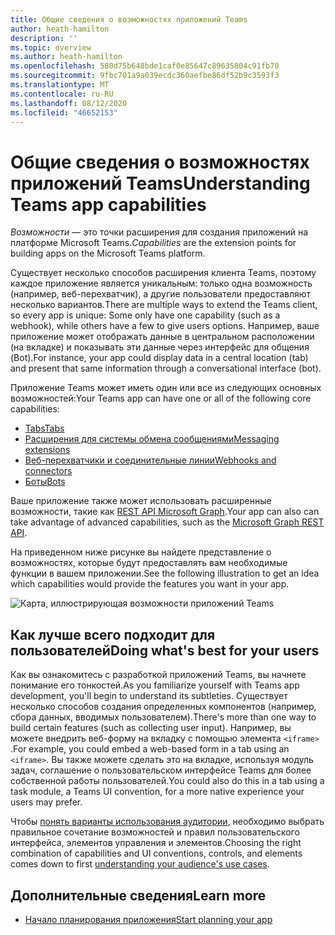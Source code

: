 ```yaml
---
title: Общие сведения о возможностях приложений Teams
author: heath-hamilton
description: ''
ms.topic: overview
ms.author: heath-hamilton
ms.openlocfilehash: 580d75b648bde1caf0e85647c89635804c91fb70
ms.sourcegitcommit: 9fbc701a9a039ecdc360aefbe86df52b9c3593f3
ms.translationtype: MT
ms.contentlocale: ru-RU
ms.lasthandoff: 08/12/2020
ms.locfileid: "46652153"
---
```

# <a name="understanding-teams-app-capabilities"></a><span data-ttu-id="3e48d-102">Общие сведения о возможностях приложений Teams</span><span class="sxs-lookup"><span data-stu-id="3e48d-102">Understanding Teams app capabilities</span></span>

<span data-ttu-id="3e48d-103">*Возможности* — это точки расширения для создания приложений на платформе Microsoft Teams.</span><span class="sxs-lookup"><span data-stu-id="3e48d-103">*Capabilities* are the extension points for building apps on the Microsoft Teams platform.</span></span>

<span data-ttu-id="3e48d-104">Существует несколько способов расширения клиента Teams, поэтому каждое приложение является уникальным: только одна возможность (например, веб-перехватчик), а другие пользователи предоставляют несколько вариантов.</span><span class="sxs-lookup"><span data-stu-id="3e48d-104">There are multiple ways to extend the Teams client, so every app is unique: Some only have one capability (such as a webhook), while others have a few to give users options.</span></span> <span data-ttu-id="3e48d-105">Например, ваше приложение может отображать данные в центральном расположении (на вкладке) и показывать эти данные через интерфейс для общения (Bot).</span><span class="sxs-lookup"><span data-stu-id="3e48d-105">For instance, your app could display data in a central location (tab) and present that same information through a conversational interface (bot).</span></span>

<span data-ttu-id="3e48d-106">Приложение Teams может иметь один или все из следующих основных возможностей:</span><span class="sxs-lookup"><span data-stu-id="3e48d-106">Your Teams app can have one or all of the following core capabilities:</span></span>

* [<span data-ttu-id="3e48d-107">Tabs</span><span class="sxs-lookup"><span data-stu-id="3e48d-107">Tabs</span></span>](../tabs/what-are-tabs.md)
* [<span data-ttu-id="3e48d-108">Расширения для системы обмена сообщениями</span><span class="sxs-lookup"><span data-stu-id="3e48d-108">Messaging extensions</span></span>](../messaging-extensions/what-are-messaging-extensions.md)
* [<span data-ttu-id="3e48d-109">Веб-перехватчики и соединительные линии</span><span class="sxs-lookup"><span data-stu-id="3e48d-109">Webhooks and connectors</span></span>](../webhooks-and-connectors/what-are-webhooks-and-connectors.md)
* [<span data-ttu-id="3e48d-110">Боты</span><span class="sxs-lookup"><span data-stu-id="3e48d-110">Bots</span></span>](../bots/what-are-bots.md)

<span data-ttu-id="3e48d-111">Ваше приложение также может использовать расширенные возможности, такие как [REST API Microsoft Graph](../graph-api/rsc/resource-specific-consent.md).</span><span class="sxs-lookup"><span data-stu-id="3e48d-111">Your app can also can take advantage of advanced capabilities, such as the [Microsoft Graph REST API](../graph-api/rsc/resource-specific-consent.md).</span></span>

<span data-ttu-id="3e48d-112">На приведенном ниже рисунке вы найдете представление о возможностях, которые будут предоставлять вам необходимые функции в вашем приложении.</span><span class="sxs-lookup"><span data-stu-id="3e48d-112">See the following illustration to get an idea which capabilities would provide the features you want in your app.</span></span>

![Карта, иллюстрирующая возможности приложений Teams](doc-links/images/capabilities-overview.png)

## <a name="doing-whats-best-for-your-users"></a><span data-ttu-id="3e48d-114">Как лучше всего подходит для пользователей</span><span class="sxs-lookup"><span data-stu-id="3e48d-114">Doing what's best for your users</span></span>

<span data-ttu-id="3e48d-115">Как вы ознакомитесь с разработкой приложений Teams, вы начнете понимание его тонкостей.</span><span class="sxs-lookup"><span data-stu-id="3e48d-115">As you familiarize yourself with Teams app development, you'll begin to understand its subtleties.</span></span> <span data-ttu-id="3e48d-116">Существует несколько способов создания определенных компонентов (например, сбора данных, вводимых пользователем).</span><span class="sxs-lookup"><span data-stu-id="3e48d-116">There's more than one way to build certain features (such as collecting user input).</span></span> <span data-ttu-id="3e48d-117">Например, вы можете внедрить веб-форму на вкладку с помощью элемента `<iframe>` .</span><span class="sxs-lookup"><span data-stu-id="3e48d-117">For example, you could embed a web-based form in a tab using an `<iframe>`.</span></span> <span data-ttu-id="3e48d-118">Вы также можете сделать это на вкладке, используя модуль задач, соглашение о пользовательском интерфейсе Teams для более собственной работы пользователей.</span><span class="sxs-lookup"><span data-stu-id="3e48d-118">You could also do this in a tab using a task module, a Teams UI convention, for a more native experience your users may prefer.</span></span>

<span data-ttu-id="3e48d-119">Чтобы [понять варианты использования аудитории](../concepts/design/understand-use-cases.md), необходимо выбрать правильное сочетание возможностей и правил пользовательского интерфейса, элементов управления и элементов.</span><span class="sxs-lookup"><span data-stu-id="3e48d-119">Choosing the right combination of capabilities and UI conventions, controls, and elements comes down to first [understanding your audience's use cases](../concepts/design/understand-use-cases.md).</span></span>

## <a name="learn-more"></a><span data-ttu-id="3e48d-120">Дополнительные сведения</span><span class="sxs-lookup"><span data-stu-id="3e48d-120">Learn more</span></span>

* [<span data-ttu-id="3e48d-121">Начало планирования приложения</span><span class="sxs-lookup"><span data-stu-id="3e48d-121">Start planning your app</span></span>](../concepts/extensibility-points.md)
